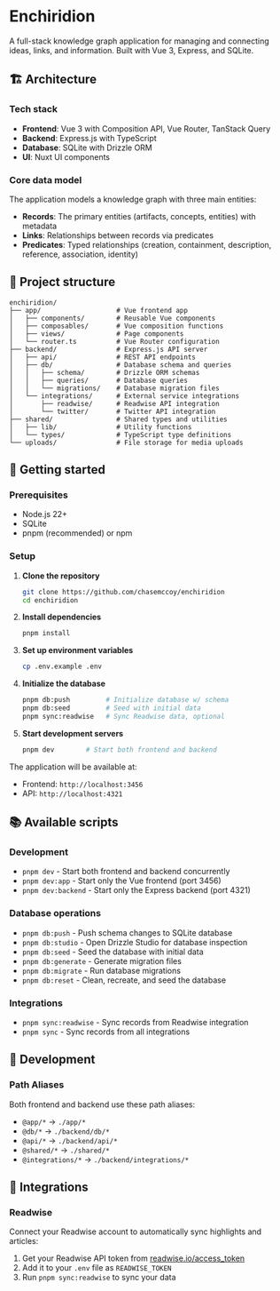 # Enchiridion

A full-stack knowledge graph application for managing and connecting ideas, links, and information. Built with Vue 3, Express, and SQLite.

## 🏗️ Architecture

### Tech stack

- **Frontend**: Vue 3 with Composition API, Vue Router, TanStack Query
- **Backend**: Express.js with TypeScript
- **Database**: SQLite with Drizzle ORM
- **UI**: Nuxt UI components

### Core data model

The application models a knowledge graph with three main entities:

- **Records**: The primary entities (artifacts, concepts, entities) with metadata
- **Links**: Relationships between records via predicates
- **Predicates**: Typed relationships (creation, containment, description, reference, association, identity)

## 📁 Project structure

```
enchiridion/
├── app/                   # Vue frontend app
│   ├── components/        # Reusable Vue components
│   ├── composables/       # Vue composition functions
│   ├── views/             # Page components
│   └── router.ts          # Vue Router configuration
├── backend/               # Express.js API server
│   ├── api/               # REST API endpoints
│   ├── db/                # Database schema and queries
│   │   ├── schema/        # Drizzle ORM schemas
│   │   ├── queries/       # Database queries
│   │   └── migrations/    # Database migration files
│   └── integrations/      # External service integrations
│       ├── readwise/      # Readwise API integration
│       └── twitter/       # Twitter API integration
├── shared/                # Shared types and utilities
│   ├── lib/               # Utility functions
│   └── types/             # TypeScript type definitions
└── uploads/               # File storage for media uploads
```

## 🚀 Getting started

### Prerequisites

- Node.js 22+
- SQLite
- pnpm (recommended) or npm

### Setup

1. **Clone the repository**

   ```bash
   git clone https://github.com/chasemccoy/enchiridion
   cd enchiridion
   ```

2. **Install dependencies**

   ```bash
   pnpm install
   ```

3. **Set up environment variables**

   ```bash
   cp .env.example .env
   ```

4. **Initialize the database**

   ```bash
   pnpm db:push         # Initialize database w/ schema
   pnpm db:seed         # Seed with initial data
   pnpm sync:readwise   # Sync Readwise data, optional
   ```

5. **Start development servers**
   ```bash
   pnpm dev        # Start both frontend and backend
   ```

The application will be available at:

- Frontend: `http://localhost:3456`
- API: `http://localhost:4321`

## 📚 Available scripts

### Development

- `pnpm dev` - Start both frontend and backend concurrently
- `pnpm dev:app` - Start only the Vue frontend (port 3456)
- `pnpm dev:backend` - Start only the Express backend (port 4321)

### Database operations

- `pnpm db:push` - Push schema changes to SQLite database
- `pnpm db:studio` - Open Drizzle Studio for database inspection
- `pnpm db:seed` - Seed the database with initial data
- `pnpm db:generate` - Generate migration files
- `pnpm db:migrate` - Run database migrations
- `pnpm db:reset` - Clean, recreate, and seed the database

### Integrations

- `pnpm sync:readwise` - Sync records from Readwise integration
- `pnpm sync` - Sync records from all integrations

## 🔧 Development

### Path Aliases

Both frontend and backend use these path aliases:

- `@app/*` → `./app/*`
- `@db/*` → `./backend/db/*`
- `@api/*` → `./backend/api/*`
- `@shared/*` → `./shared/*`
- `@integrations/*` → `./backend/integrations/*`

## 🔌 Integrations

### Readwise

Connect your Readwise account to automatically sync highlights and articles:

1. Get your Readwise API token from [readwise.io/access_token](https://readwise.io/access_token)
2. Add it to your `.env` file as `READWISE_TOKEN`
3. Run `pnpm sync:readwise` to sync your data
